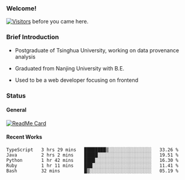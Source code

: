 ### Welcome!

[![Visitors](https://visitor-badge.laobi.icu/badge?page_id=HermitSun.HermitSun)]() before you came here.

### Brief Introduction

- Postgraduate of Tsinghua University, working on data provenance analysis

- Graduated from Nanjing University with B.E.

- Used to be a web developer focusing on frontend

### Status

#### General

[![ReadMe Card](https://github-readme-stats.hermitsun.vercel.app/api?username=HermitSun&count_private=true&show_icons=true)]()

#### Recent Works

<!--START_SECTION:waka-->
```text
TypeScript   3 hrs 29 mins   ████████▒░░░░░░░░░░░░░░░░   33.26 % 
Java         2 hrs 2 mins    █████░░░░░░░░░░░░░░░░░░░░   19.51 % 
Python       1 hr 42 mins    ████░░░░░░░░░░░░░░░░░░░░░   16.30 % 
Ruby         1 hr 11 mins    ███░░░░░░░░░░░░░░░░░░░░░░   11.41 % 
Bash         32 mins         █▒░░░░░░░░░░░░░░░░░░░░░░░   05.19 % 
```
<!--END_SECTION:waka-->
